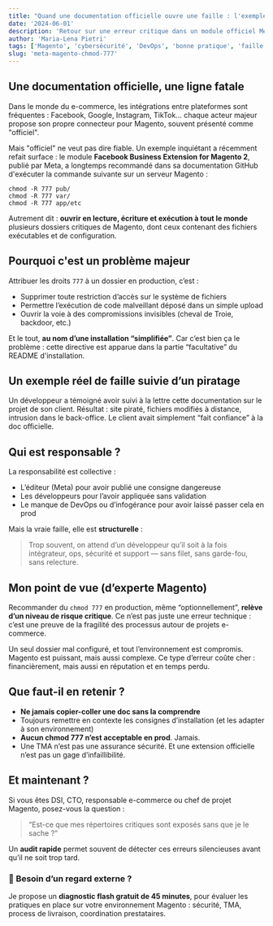 ```yaml
---
title: "Quand une documentation officielle ouvre une faille : l'exemple Meta/Magento"
date: '2024-06-01'
description: 'Retour sur une erreur critique dans un module officiel Meta/Facebook pour Magento 2 : des droits 777 recommandés en production.'
author: 'Maria-Lena Pietri'
tags: ['Magento', 'cybersécurité', 'DevOps', 'bonne pratique', 'faille', 'audit']
slug: 'meta-magento-chmod-777'
---
```


## Une documentation officielle, une ligne fatale

Dans le monde du e-commerce, les intégrations entre plateformes sont fréquentes : Facebook, Google, Instagram, TikTok... chaque acteur majeur propose son propre connecteur pour Magento, souvent présenté comme "officiel".

Mais "officiel" ne veut pas dire fiable. Un exemple inquiétant a récemment refait surface : le module **Facebook Business Extension for Magento 2**, publié par Meta, a longtemps recommandé dans sa documentation GitHub d'exécuter la commande suivante sur un serveur Magento :

```
chmod -R 777 pub/
chmod -R 777 var/
chmod -R 777 app/etc
```

Autrement dit : **ouvrir en lecture, écriture et exécution à tout le monde** plusieurs dossiers critiques de Magento, dont ceux contenant des fichiers exécutables et de configuration.

## Pourquoi c'est un problème majeur

Attribuer les droits `777` à un dossier en production, c’est :

- Supprimer toute restriction d’accès sur le système de fichiers
- Permettre l’exécution de code malveillant déposé dans un simple upload
- Ouvrir la voie à des compromissions invisibles (cheval de Troie, backdoor, etc.)

Et le tout, **au nom d’une installation “simplifiée”**. Car c’est bien ça le problème : cette directive est apparue dans la partie “facultative” du README d'installation.

## Un exemple réel de faille suivie d’un piratage

Un développeur a témoigné avoir suivi à la lettre cette documentation sur le projet de son client. Résultat : site piraté, fichiers modifiés à distance, intrusion dans le back-office. Le client avait simplement “fait confiance” à la doc officielle.

## Qui est responsable ?

La responsabilité est collective :

- L’éditeur (Meta) pour avoir publié une consigne dangereuse
- Les développeurs pour l’avoir appliquée sans validation
- Le manque de DevOps ou d’infogérance pour avoir laissé passer cela en prod

Mais la vraie faille, elle est **structurelle** :

> Trop souvent, on attend d’un développeur qu’il soit à la fois intégrateur, ops, sécurité et support — sans filet, sans garde-fou, sans relecture.

## Mon point de vue (d’experte Magento)

Recommander du `chmod 777` en production, même “optionnellement”, **relève d’un niveau de risque critique**. Ce n’est pas juste une erreur technique : c’est une preuve de la fragilité des processus autour de projets e-commerce.

Un seul dossier mal configuré, et tout l’environnement est compromis. Magento est puissant, mais aussi complexe. Ce type d’erreur coûte cher : financièrement, mais aussi en réputation et en temps perdu.

## Que faut-il en retenir ?

- **Ne jamais copier-coller une doc sans la comprendre**
- Toujours remettre en contexte les consignes d’installation (et les adapter à son environnement)
- **Aucun chmod 777 n’est acceptable en prod**. Jamais.
- Une TMA n’est pas une assurance sécurité. Et une extension officielle n’est pas un gage d’infaillibilité.

## Et maintenant ?

Si vous êtes DSI, CTO, responsable e-commerce ou chef de projet Magento, posez-vous la question :

> “Est-ce que mes répertoires critiques sont exposés sans que je le sache ?”

Un **audit rapide** permet souvent de détecter ces erreurs silencieuses avant qu’il ne soit trop tard.

### 🎯 Besoin d’un regard externe ?

Je propose un **diagnostic flash gratuit de 45 minutes**, pour évaluer les pratiques en place sur votre environnement Magento : sécurité, TMA, process de livraison, coordination prestataires.
